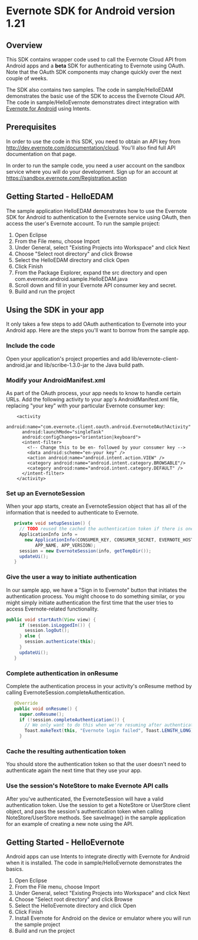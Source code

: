 Evernote SDK for Android version 1.21
=============================================

Overview
--------
This SDK contains wrapper code used to call the Evernote Cloud API from Android apps and a __beta__ SDK for authenticating to Evernote using OAuth. Note that the OAuth SDK components may change quickly over the next couple of weeks.

The SDK also contains two samples. The code in sample/HelloEDAM demonstrates the basic use of the SDK to access the Evernote Cloud API. The code in sample/HelloEvernote demonstrates direct integration with [Evernote for Android](https://play.google.com/store/apps/details?id=com.evernote) using Intents.

Prerequisites
-------------
In order to use the code in this SDK, you need to obtain an API key from http://dev.evernote.com/documentation/cloud. You'll also find full API documentation on that page.

In order to run the sample code, you need a user account on the sandbox service where you will do your development. Sign up for an account at https://sandbox.evernote.com/Registration.action 

Getting Started - HelloEDAM
---------------------------
The sample application HelloEDAM demonstrates how to use the Evernote SDK for Android to authentication to the Evernote service using OAuth, then access the user's Evernote account. To run the sample project:

1. Open Eclipse
2. From the File menu, choose Import
3. Under General, select "Existing Projects into Workspace" and click Next
4. Choose "Select root directory" and click Browse
5. Select the HelloEDAM directory and click Open
6. Click Finish
7. From the Package Explorer, expand the src directory and open com.evernote.android.sample.HelloEDAM.java
8. Scroll down and fill in your Evernote API consumer key and secret.
9. Build and run the project

Using the SDK in your app
-------------------------
It only takes a few steps to add OAuth authentication to Evernote into your Android app. Here are the steps you'll want to borrow from the sample app.

### Include the code

Open your application's project properties and add lib/evernote-client-android.jar and lib/scribe-1.3.0-jar to the Java build path.

### Modify your AndroidManifest.xml

As part of the OAuth process, your app needs to know to handle certain URLs. Add the following activity to your app's AndroidManifest.xml file, replacing "your key" with your particular Evernote consumer key:

        <activity
          android:name="com.evernote.client.oauth.android.EvernoteOAuthActivity"
          android:launchMode="singleTask"
          android:configChanges="orientation|keyboard">
          <intent-filter>
            <!-- Change this to be en- followed by your consumer key -->
            <data android:scheme="en-your key" />
            <action android:name="android.intent.action.VIEW" />                
            <category android:name="android.intent.category.BROWSABLE"/>
            <category android:name="android.intent.category.DEFAULT" /> 
          </intent-filter>
        </activity>

### Set up an EvernoteSession

When your app starts, create an EvernoteSession object that has all of the information that is needed to authenticate to Evernote.

```java
   private void setupSession() {
     // TODO reused the cached the authentication token if there is one
     ApplicationInfo info = 
       new ApplicationInfo(CONSUMER_KEY, CONSUMER_SECRET, EVERNOTE_HOST, 
           APP_NAME, APP_VERSION);
     session = new EvernoteSession(info, getTempDir());
     updateUi();
   }
```
### Give the user a way to initiate authentication

In our sample app, we have a "Sign in to Evernote" button that initiates the authentication process. You might choose to do something similar, or you might simply initiate authentication the first time that the user tries to access Evernote-related functionality.

```java
public void startAuth(View view) {
     if (session.isLoggedIn()) {
       session.logOut();
     } else {
       session.authenticate(this);
     }
     updateUi();
   }  
```
### Complete authentication in onResume

Complete the authentication process in your activity's onResume method by calling EvernoteSession.completeAuthentication.

```java
   @Override
   public void onResume() {
     super.onResume(); 
     if (!session.completeAuthentication()) {
       // We only want to do this when we're resuming after authentication...
       Toast.makeText(this, "Evernote login failed", Toast.LENGTH_LONG).show();
     }
```
### Cache the resulting authentication token

You should store the authentication token so that the user doesn't need to authenticate again the next time that they use your app.

### Use the session's NoteStore to make Evernote API calls

After you've authenticated, the EvernoteSession will have a valid authentication token. Use the session to get a NoteStore or UserStore client object, and pass the session's authentication token when calling NoteStore/UserStore methods. See saveImage() in the sample application for an example of creating a new note using the API.    

Getting Started - HelloEvernote
-------------------------------
Android apps can use Intents to integrate directly with Evernote for Android when it is installed. The code in sample/HelloEvernote demonstrates the basics.

1. Open Eclipse
2. From the File menu, choose Import
3. Under General, select "Existing Projects into Workspace" and click Next
4. Choose "Select root directory" and click Browse
5. Select the HelloEvernote directory and click Open
6. Click Finish
7. Install Evernote for Android on the device or emulator where you will run the sample project
8. Build and run the project
